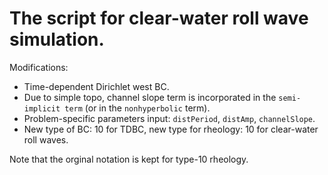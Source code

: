 # The script for clear-water roll wave simulation.

Modifications:
* Time-dependent Dirichlet west BC.
* Due to simple topo, channel slope term is incorporated in the `semi-implicit term` (or in the `nonhyperbolic` term).
* Problem-specific parameters input: `distPeriod`, `distAmp`, `channelSlope`.
* New type of BC: 10 for TDBC, new type for rheology: 10 for clear-water roll waves.

Note that the orginal notation is kept for type-10 rheology.
